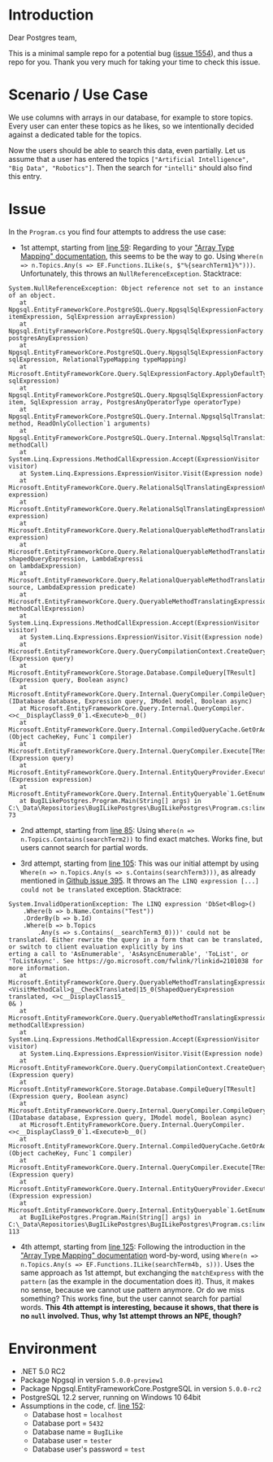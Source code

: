 # Introduction
Dear Postgres team,

This is a minimal sample repo for a potential bug ([issue 1554](https://github.com/npgsql/efcore.pg/issues/1554)), and thus a repo for you. Thank you very much for taking your time to check this issue.

# Scenario / Use Case
We use columns with arrays in our database, for example to store topics. Every user can enter these topics as he likes, so we intentionally decided against a dedicated table for the topics.

Now the users should be able to search this data, even partially. Let us assume that a user has entered the topics `["Artificial Intelligence", "Big Data", "Robotics"]`. Then the search for `"intelli"` should also find this entry.

# Issue
In the `Program.cs` you find four attempts to address the use case:

- 1st attempt, starting from [line 59](https://github.com/SommerEngineering/BugILikePostgres/blob/main/BugILikePostgres/Program.cs#L59): Regarding to your ["Array Type Mapping" documentation](https://www.npgsql.org/efcore/mapping/array.html), this seems to be the way to go. Using `Where(n => n.Topics.Any(s => EF.Functions.ILike(s, $"%{searchTerm1}%")))`. Unfortunately, this throws an `NullReferenceException`. Stacktrace:

```
System.NullReferenceException: Object reference not set to an instance of an object.
   at Npgsql.EntityFrameworkCore.PostgreSQL.Query.NpgsqlSqlExpressionFactory.ApplyTypeMappingsOnItemAndArray(SqlExpression itemExpression, SqlExpression arrayExpression)
   at Npgsql.EntityFrameworkCore.PostgreSQL.Query.NpgsqlSqlExpressionFactory.ApplyTypeMappingOnAny(PostgresAnyExpression postgresAnyExpression)
   at Npgsql.EntityFrameworkCore.PostgreSQL.Query.NpgsqlSqlExpressionFactory.ApplyTypeMapping(SqlExpression sqlExpression, RelationalTypeMapping typeMapping)
   at Microsoft.EntityFrameworkCore.Query.SqlExpressionFactory.ApplyDefaultTypeMapping(SqlExpression sqlExpression)
   at Npgsql.EntityFrameworkCore.PostgreSQL.Query.NpgsqlSqlExpressionFactory.Any(SqlExpression item, SqlExpression array, PostgresAnyOperatorType operatorType)
   at Npgsql.EntityFrameworkCore.PostgreSQL.Query.Internal.NpgsqlSqlTranslatingExpressionVisitor.VisitArrayMethodCall(MethodInfo method, ReadOnlyCollection`1 arguments)
   at Npgsql.EntityFrameworkCore.PostgreSQL.Query.Internal.NpgsqlSqlTranslatingExpressionVisitor.VisitMethodCall(MethodCallExpression methodCall)
   at System.Linq.Expressions.MethodCallExpression.Accept(ExpressionVisitor visitor)
   at System.Linq.Expressions.ExpressionVisitor.Visit(Expression node)
   at Microsoft.EntityFrameworkCore.Query.RelationalSqlTranslatingExpressionVisitor.TranslateInternal(Expression expression)
   at Microsoft.EntityFrameworkCore.Query.RelationalSqlTranslatingExpressionVisitor.Translate(Expression expression)
   at Microsoft.EntityFrameworkCore.Query.RelationalQueryableMethodTranslatingExpressionVisitor.TranslateExpression(Expression expression)
   at Microsoft.EntityFrameworkCore.Query.RelationalQueryableMethodTranslatingExpressionVisitor.TranslateLambdaExpression(ShapedQueryExpression shapedQueryExpression, LambdaExpressi
on lambdaExpression)
   at Microsoft.EntityFrameworkCore.Query.RelationalQueryableMethodTranslatingExpressionVisitor.TranslateWhere(ShapedQueryExpression source, LambdaExpression predicate)
   at Microsoft.EntityFrameworkCore.Query.QueryableMethodTranslatingExpressionVisitor.VisitMethodCall(MethodCallExpression methodCallExpression)
   at System.Linq.Expressions.MethodCallExpression.Accept(ExpressionVisitor visitor)
   at System.Linq.Expressions.ExpressionVisitor.Visit(Expression node)
   at Microsoft.EntityFrameworkCore.Query.QueryCompilationContext.CreateQueryExecutor[TResult](Expression query)
   at Microsoft.EntityFrameworkCore.Storage.Database.CompileQuery[TResult](Expression query, Boolean async)
   at Microsoft.EntityFrameworkCore.Query.Internal.QueryCompiler.CompileQueryCore[TResult](IDatabase database, Expression query, IModel model, Boolean async)
   at Microsoft.EntityFrameworkCore.Query.Internal.QueryCompiler.<>c__DisplayClass9_0`1.<Execute>b__0()
   at Microsoft.EntityFrameworkCore.Query.Internal.CompiledQueryCache.GetOrAddQuery[TResult](Object cacheKey, Func`1 compiler)
   at Microsoft.EntityFrameworkCore.Query.Internal.QueryCompiler.Execute[TResult](Expression query)
   at Microsoft.EntityFrameworkCore.Query.Internal.EntityQueryProvider.Execute[TResult](Expression expression)
   at Microsoft.EntityFrameworkCore.Query.Internal.EntityQueryable`1.GetEnumerator()
   at BugILikePostgres.Program.Main(String[] args) in C:\_Data\Repositories\BugILikePostgres\BugILikePostgres\Program.cs:line 73
```

- 2nd attempt, starting from [line 85](https://github.com/SommerEngineering/BugILikePostgres/blob/main/BugILikePostgres/Program.cs#L85): Using `Where(n => n.Topics.Contains(searchTerm2))` to find exact matches. Works fine, but users cannot search for partial words.

- 3rd attempt, starting from [line 105](https://github.com/SommerEngineering/BugILikePostgres/blob/main/BugILikePostgres/Program.cs#L105): This was our initial attempt by using `Where(n => n.Topics.Any(s => s.Contains(searchTerm3)))`, as already mentioned in [Github issue 395](https://github.com/npgsql/efcore.pg/issues/395#issuecomment-718807096). It throws an `The LINQ expression [...] could not be translated` exception. Stacktrace:

```
System.InvalidOperationException: The LINQ expression 'DbSet<Blog>()
    .Where(b => b.Name.Contains("Test"))
    .OrderBy(b => b.Id)
    .Where(b => b.Topics
        .Any(s => s.Contains(__searchTerm3_0)))' could not be translated. Either rewrite the query in a form that can be translated, or switch to client evaluation explicitly by ins
erting a call to 'AsEnumerable', 'AsAsyncEnumerable', 'ToList', or 'ToListAsync'. See https://go.microsoft.com/fwlink/?linkid=2101038 for more information.
   at Microsoft.EntityFrameworkCore.Query.QueryableMethodTranslatingExpressionVisitor.<VisitMethodCall>g__CheckTranslated|15_0(ShapedQueryExpression translated, <>c__DisplayClass15_
0& )
   at Microsoft.EntityFrameworkCore.Query.QueryableMethodTranslatingExpressionVisitor.VisitMethodCall(MethodCallExpression methodCallExpression)
   at System.Linq.Expressions.MethodCallExpression.Accept(ExpressionVisitor visitor)
   at System.Linq.Expressions.ExpressionVisitor.Visit(Expression node)
   at Microsoft.EntityFrameworkCore.Query.QueryCompilationContext.CreateQueryExecutor[TResult](Expression query)
   at Microsoft.EntityFrameworkCore.Storage.Database.CompileQuery[TResult](Expression query, Boolean async)
   at Microsoft.EntityFrameworkCore.Query.Internal.QueryCompiler.CompileQueryCore[TResult](IDatabase database, Expression query, IModel model, Boolean async)
   at Microsoft.EntityFrameworkCore.Query.Internal.QueryCompiler.<>c__DisplayClass9_0`1.<Execute>b__0()
   at Microsoft.EntityFrameworkCore.Query.Internal.CompiledQueryCache.GetOrAddQuery[TResult](Object cacheKey, Func`1 compiler)
   at Microsoft.EntityFrameworkCore.Query.Internal.QueryCompiler.Execute[TResult](Expression query)
   at Microsoft.EntityFrameworkCore.Query.Internal.EntityQueryProvider.Execute[TResult](Expression expression)
   at Microsoft.EntityFrameworkCore.Query.Internal.EntityQueryable`1.GetEnumerator()
   at BugILikePostgres.Program.Main(String[] args) in C:\_Data\Repositories\BugILikePostgres\BugILikePostgres\Program.cs:line 113
```

- 4th attempt, starting from [line 125](https://github.com/SommerEngineering/BugILikePostgres/blob/main/BugILikePostgres/Program.cs#L125): Following the introduction in the ["Array Type Mapping" documentation](https://www.npgsql.org/efcore/mapping/array.html) word-by-word, using `Where(n => n.Topics.Any(s => EF.Functions.ILike(searchTerm4b, s)))`. Uses the same approach as 1st attempt, but exchanging the `matchExpress` with the `pattern` (as the example in the documentation does it). Thus, it makes no sense, because we cannot use pattern anymore. Or do we miss something? This works fine, but the user cannot search for partial words. **This 4th attempt is interesting, because it shows, that there is no `null` involved. Thus, why 1st attempt throws an NPE, though?**

# Environment
- .NET 5.0 RC2
- Package Npgsql in version `5.0.0-preview1`
- Package Npgsql.EntityFrameworkCore.PostgreSQL in version `5.0.0-rc2`
- PostgreSQL 12.2 server, running on Windows 10 64bit
- Assumptions in the code, cf. [line 152](https://github.com/SommerEngineering/BugILikePostgres/blob/main/BugILikePostgres/Program.cs#L152):
    - Database host = `localhost`
    - Database port = `5432`
    - Database name = `BugILike`
    - Database user = `tester`
    - Database user's password = `test`